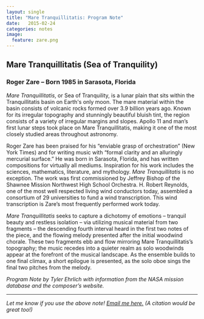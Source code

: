 ```yaml
---
layout: single
title: "Mare Tranquillitatis: Program Note"
date:   2015-02-24
categories: notes
image:
  feature: zare.png
---
```

## Mare Tranquillitatis (Sea of Tranquility)
<h3>Roger Zare – Born 1985 in Sarasota, Florida</h3>

*Mare Tranquillitatis*, or Sea of Tranquility, is a lunar plain that sits within the Tranquillitatis basin on Earth's only moon. The mare material within the basin consists of volcanic rocks formed over 3.9 billion years ago. Known for its irregular topography and stunningly beautiful bluish tint, the region consists of a variety of irregular margins and slopes. Apollo 11 and man’s first lunar steps took place on Mare Tranquillitatis, making it one of the most closely studied areas throughout astronomy.

Roger Zare has been praised for his “enviable grasp of orchestration” (New York Times) and for writing music with “formal clarity and an alluringly mercurial surface.” He was born in Sarasota, Florida, and has written compositions for virtually all mediums. Inspiration for his work includes the sciences, mathematics, literature, and mythology. *Mare Tranquillitatis* is no exception. The work was first commissioned by Jeffrey Bishop of the Shawnee Mission Northwest High School Orchestra. H. Robert Reynolds, one of the most well respected living wind conductors today, assembled a consortium of 29 universities to fund a wind transcription. This wind transcription is Zare’s most frequently performed work today.

*Mare Tranquillitatis* seeks to capture a dichotomy of emotions – tranquil beauty and restless isolation – via utilizing musical material from two fragments – the descending fourth interval heard in the first two notes of the piece, and the flowing melody presented after the initial woodwind chorale. These two fragments ebb and flow mirroring Mare Tranquillitatis’s topography; the music recedes into a quieter realm as solo woodwinds appear at the forefront of the musical landscape. As the ensemble builds to one final climax, a short epilogue is presented, as the solo oboe sings the final two pitches from the melody.

*Program Note by Tyler Ehrlich with information from the NASA mission database and the composer’s website.*

<hr />

*Let me know if you use the above note! <a href="mailto:tylerlehrlich@gmail.com">Email me here.</a> (A citation would be great too!)*
